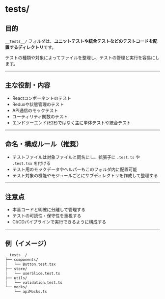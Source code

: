 # __tests__/

## 目的

`__tests__/` フォルダは、**ユニットテストや統合テストなどのテストコードを配置するディレクトリ**です。

テストの種類や対象によってファイルを整理し、テストの管理と実行を容易にします。

---

## 主な役割・内容

- Reactコンポーネントのテスト
- Reduxや状態管理のテスト
- API通信のモックテスト
- ユーティリティ関数のテスト
- エンドツーエンド(E2E)ではなく主に単体テストや統合テスト

---

## 命名・構成ルール（推奨）

- テストファイルは対象ファイルと同名にし、拡張子に `.test.ts` や `.test.tsx` を付ける
- テスト用のモックデータやヘルパーもこのフォルダ内に配置可能
- テスト対象の機能やモジュールごとにサブディレクトリを作成して整理する

---

## 注意点

- 本番コードと明確に分離して管理する
- テストの可読性・保守性を重視する
- CI/CDパイプラインで実行できるように構成する

---

## 例（イメージ）

```sh
__tests__/
├── components/
│   └── Button.test.tsx
├── store/
│   └── userSlice.test.ts
├── utils/
│   └── validation.test.ts
└── mocks/
    └── apiMocks.ts
```